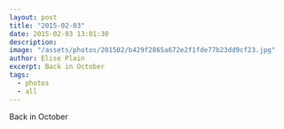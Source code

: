 ```yaml
---
layout: post
title: "2015-02-03"
date: 2015-02-03 13:01:30
description: 
image: "/assets/photos/201502/b429f2865a672e2f1fde77b23dd9cf23.jpg"
author: Elise Plain
excerpt: Back in October
tags: 
  - photos
  - all
---
```


Back in October
<p></p>
